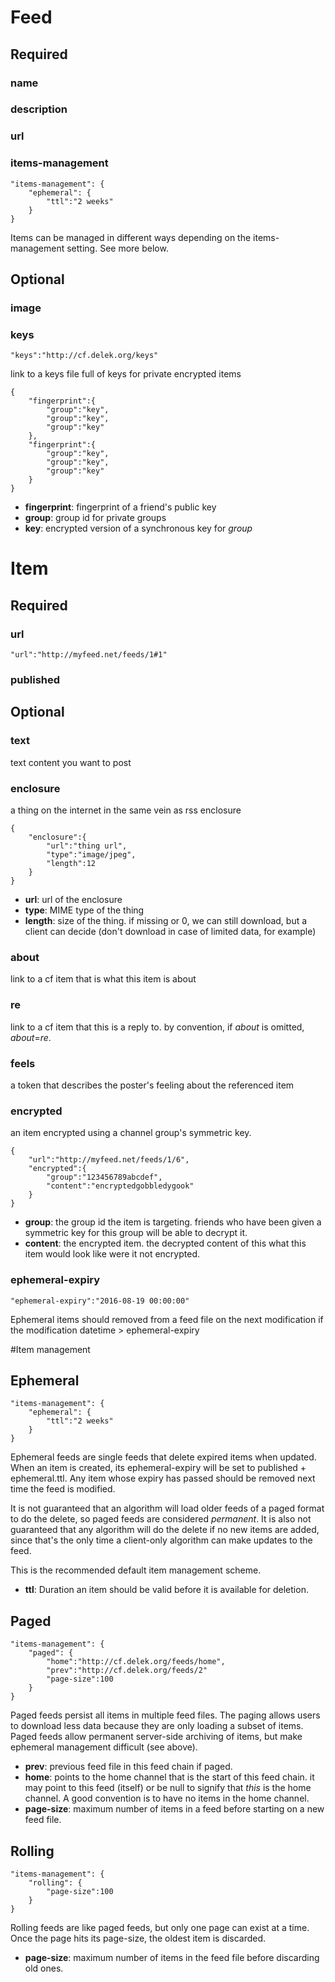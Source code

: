 # Feed
## Required
### name
### description
### url
### items-management

```
"items-management": {
    "ephemeral": {
        "ttl":"2 weeks"
    }
}
```
Items can be managed in different ways depending on the items-management setting. See more below.

## Optional
### image
### keys

```
"keys":"http://cf.delek.org/keys"
```

link to a keys file full of keys for private encrypted items

```
{
    "fingerprint":{
        "group":"key",
        "group":"key",
        "group":"key"
    },
    "fingerprint":{
        "group":"key",
        "group":"key",
        "group":"key"
    }
}
```
- **fingerprint**: fingerprint of a friend's public key
- **group**: group id for private groups
- **key**: encrypted version of a synchronous key for *group*

# Item
## Required
### url

```
"url":"http://myfeed.net/feeds/1#1"
```
### published
## Optional
### text

text content you want to post

### enclosure
a thing on the internet in the same vein as rss enclosure
```
{
    "enclosure":{
        "url":"thing url",
        "type":"image/jpeg",
        "length":12
    }
}
```
- **url**: url of the enclosure
- **type**: MIME type of the thing
- **length**: size of the thing. if missing or 0, we can still download, but a client can decide (don't download in case of limited data, for example) 

### about

link to a cf item that is what this item is about

### re

link to a cf item that this is a reply to. by convention, if *about* is omitted, *about*=*re*.

### feels

a token that describes the poster's feeling about the referenced item

### encrypted

an item encrypted using a channel group's symmetric key.
```
{
    "url":"http://myfeed.net/feeds/1/6",
    "encrypted":{
        "group":"123456789abcdef",
        "content":"encryptedgobbledygook"
    }
}
```

 - **group**: the group id the item is targeting. friends who have been given a symmetric key for this group will be able to decrypt it.
 - **content**: the encrypted item. the decrypted content of this what this item would look like were it not encrypted.

### ephemeral-expiry

```
"ephemeral-expiry":"2016-08-19 00:00:00"
```
Ephemeral items should removed from a feed file on the next modification if the modification datetime > ephemeral-expiry 

#Item management
## Ephemeral
```
"items-management": {
    "ephemeral": {
        "ttl":"2 weeks"
    }
}
```
Ephemeral feeds are single feeds that delete expired items when updated.
When an item is created, its ephemeral-expiry will be set to published + ephemeral.ttl. 
Any item whose expiry has passed should be removed next time the feed is modified.

It is not guaranteed that an algorithm will load older feeds of a paged format to do the delete, so paged feeds are considered *permanent*. 
It is also not guaranteed that any algorithm will do the delete if no new items are added, since that's the only time a client-only algorithm can make updates to the feed.

This is the recommended default item management scheme.

- **ttl**: Duration an item should be valid before it is available for deletion.
  
## Paged
```
"items-management": {
    "paged": {
        "home":"http://cf.delek.org/feeds/home",
        "prev":"http://cf.delek.org/feeds/2"
        "page-size":100
    }
}
```
Paged feeds persist all items in multiple feed files. 
The paging allows users to download less data because they are only loading a subset of items.
Paged feeds allow permanent server-side archiving of items, but make ephemeral management difficult (see above).

- **prev**: previous feed file in this feed chain if paged.
- **home**: points to the home channel that is the start of this feed chain. 
it may point to this feed (itself) or be null to signify that *this* is the home channel. A good convention is to have no items in the home channel. 
- **page-size**: maximum number of items in a feed before starting on a new feed file.

## Rolling
```
"items-management": {
    "rolling": {
        "page-size":100
    }
}
```
Rolling feeds are like paged feeds, but only one page can exist at a time.
Once the page hits its page-size, the oldest item is discarded.
- **page-size**: maximum number of items in the feed file before discarding old ones.
